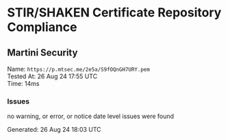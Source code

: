 # STIR/SHAKEN Certificate Repository Compliance

## Martini Security

Name: `https://p.mtsec.me/2e5a/S9fOQnGH7URY.pem`\
Tested At: 26 Aug 24 17:55 UTC\
Time: 14ms

### Issues

no warning, or error, or notice date level issues were found

Generated: 26 Aug 24 18:03 UTC